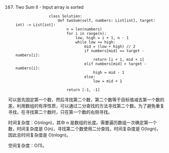 167. Two Sum II - Input array is sorted

                        class Solution:
                            def twoSum(self, numbers: List[int], target: int) -> List[int]:
                                n = len(numbers)
                                for i in range(n):
                                    low, high = i + 1, n - 1
                                    while low <= high:
                                        mid = (low + high) // 2
                                        if numbers[mid] == target - numbers[i]:
                                            return [i + 1, mid + 1]
                                        elif numbers[mid] > target - numbers[i]:
                                            high = mid - 1
                                        else:
                                            low = mid + 1

                                return [-1, -1]
可以首先固定第一个数，然后寻找第二个数，第二个数等于目标值减去第一个数的差。利用数组的有序性质，可以通过二分查找的方法寻找第二个数。为了避免重复寻找，在寻找第二个数时，只在第一个数的右侧寻找。

时间复杂度：O(nlogn)，其中 n 是数组的长度。需要遍历数组一次确定第一个数，时间复杂度是 O(n)，寻找第二个数使用二分查找，时间复杂度是 O(logn)，因此总时间复杂度是 O(nlogn)。

空间复杂度：O(1)。
